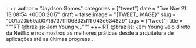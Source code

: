 
+++
author = "Jaydson Gomes"
categories = ["tweet"]
date = "Tue Nov 21 13:08:54 +0000 2017"
draft = false
image = "{TWEET_IMAGE}"
slug = "001a20b69a00716737fff06332d11f043e634829"
tags = ["tweet"]
title = """RT @braziljs: Jem Young v..."""
+++
RT @braziljs: Jem Young veio direto da Netflix e nos mostrou as melhores práticas desde a arquitetura de aplicações até as últimas progress…

